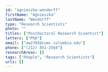 ```yaml
---
id: "agnieszka-wendorff"
firstName: "Agnieszka"
lastName: "Wendorff"
type: "Research Scientists"
photo: ""
titles: ["Postdoctoral Research Scientist"]
letters: ["PhD"]
email: ["aw2785@cumc.columbia.edu"]
phone: ["(212) 851-2564"]
researchAreas: []
tags: ["People", "Research Scientists"]
urls: []
---
```


